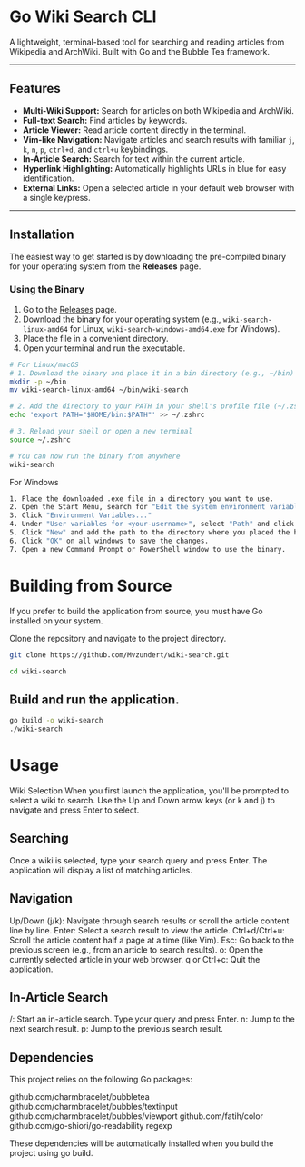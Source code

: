 # Go Wiki Search CLI

A lightweight, terminal-based tool for searching and reading articles from Wikipedia and ArchWiki. Built with Go and the Bubble Tea framework.

---

## Features

* **Multi-Wiki Support:** Search for articles on both Wikipedia and ArchWiki.
* **Full-text Search:** Find articles by keywords.
* **Article Viewer:** Read article content directly in the terminal.
* **Vim-like Navigation:** Navigate articles and search results with familiar `j`, `k`, `n`, `p`, `ctrl+d`, and `ctrl+u` keybindings.
* **In-Article Search:** Search for text within the current article.
* **Hyperlink Highlighting:** Automatically highlights URLs in blue for easy identification.
* **External Links:** Open a selected article in your default web browser with a single keypress.

---

## Installation

The easiest way to get started is by downloading the pre-compiled binary for your operating system from the **Releases** page.

### Using the Binary

1.  Go to the [Releases](https://github.com/Mvzundert/wiki-search/releases) page.
2.  Download the binary for your operating system (e.g., `wiki-search-linux-amd64` for Linux, `wiki-search-windows-amd64.exe` for Windows).
3.  Place the file in a convenient directory.
4.  Open your terminal and run the executable.

```bash
# For Linux/macOS
# 1. Download the binary and place it in a bin directory (e.g., ~/bin)
mkdir -p ~/bin
mv wiki-search-linux-amd64 ~/bin/wiki-search

# 2. Add the directory to your PATH in your shell's profile file (~/.zshrc, ~/.bashrc, etc.)
echo 'export PATH="$HOME/bin:$PATH"' >> ~/.zshrc

# 3. Reload your shell or open a new terminal
source ~/.zshrc

# You can now run the binary from anywhere
wiki-search
```

For Windows
```Bash
1. Place the downloaded .exe file in a directory you want to use.
2. Open the Start Menu, search for "Edit the system environment variables" and open it.
3. Click "Environment Variables..."
4. Under "User variables for <your-username>", select "Path" and click "Edit...".
5. Click "New" and add the path to the directory where you placed the binary.
6. Click "OK" on all windows to save the changes.
7. Open a new Command Prompt or PowerShell window to use the binary.
```

# Building from Source
If you prefer to build the application from source, you must have Go installed on your system.

Clone the repository and navigate to the project directory.

```Bash
git clone https://github.com/Mvzundert/wiki-search.git
```

```Bash
cd wiki-search
```

## Build and run the application.

```Bash
go build -o wiki-search
./wiki-search
```

# Usage

Wiki Selection
When you first launch the application, you'll be prompted to select a wiki to search. Use the Up and Down arrow keys (or k and j) to navigate and press Enter to select.

## Searching
Once a wiki is selected, type your search query and press Enter. The application will display a list of matching articles.

## Navigation
Up/Down (j/k): Navigate through search results or scroll the article content line by line.
Enter: Select a search result to view the article.
Ctrl+d/Ctrl+u: Scroll the article content half a page at a time (like Vim).
Esc: Go back to the previous screen (e.g., from an article to search results).
o: Open the currently selected article in your web browser.
q or Ctrl+c: Quit the application.

## In-Article Search
/: Start an in-article search. Type your query and press Enter.
n: Jump to the next search result.
p: Jump to the previous search result.

## Dependencies
This project relies on the following Go packages:

github.com/charmbracelet/bubbletea
github.com/charmbracelet/bubbles/textinput
github.com/charmbracelet/bubbles/viewport
github.com/fatih/color
github.com/go-shiori/go-readability
regexp

These dependencies will be automatically installed when you build the project using go build.
